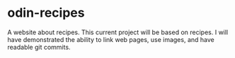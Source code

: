 # odin-recipes
A website about recipes.
This current project will be based on recipes. 
I will have demonstrated the ability to link web pages, use images, and have readable git commits.
